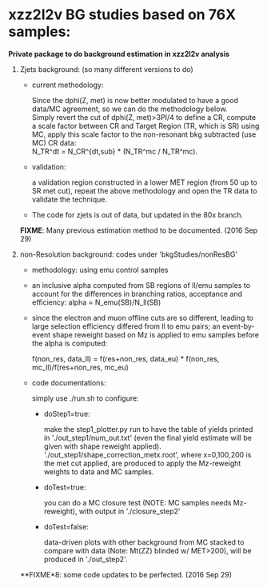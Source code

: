 # xzz2l2v BG studies based on 76X samples:

**Private package to do background estimation in xzz2l2v analysis**

1. Zjets background: (so many different versions to do)

   - current methodology:
    
    	Since the dphi(Z, met) is now better modulated to have a good data/MC agreement, so we can do the methodology below. <br/>
	Simply revert the cut of dphi(Z, met)>3PI/4 to define a CR, compute a scale factor between CR and Target Region (TR, which is SR) using MC,
	apply this scale factor to the non-resonant bkg subtracted (use MC) CR data: <br/>
	N_TR^dt = N_CR^{dt,sub} * (N_TR^mc / N_TR^mc).

   - validation:
     
     	a validation region constructed in a lower MET region (from 50 up to SR met cut), repeat the above methodology and open the TR data to validate the technique.
	
   - The code for zjets is out of data, but updated in the 80x branch.


   **FIXME**: Many previous estimation method to be documented. (2016 Sep 29)
    
2. non-Resolution background:
    codes under 'bkgStudies/nonResBG'
    
    - methodology: using emu control samples
    
    - an inclusive alpha computed from SB regions of ll/emu samples to account for the differences in branching ratios, acceptance and efficiency: 
    	alpha = N_emu(SB)/N_ll(SB)
	
    - since the electron and muon offline cuts are so different, leading to large selection efficiency differed from ll to emu pairs;
    	an event-by-event shape reweight based on Mz is applied to emu samples before the alpha is computed:
	
    	f(non_res, data_ll) =  f(res+non_res, data_eu) * f(non_res, mc_ll)/f(res+non_res, mc_eu)
        
    - code documentations:
    
    	simply use ./run.sh to configure:
	
	  - doStep1=true:
	
		   make the step1_plotter.py run to have the table of yields printed in './out_step1/num_out.txt'
		   (even the final yield estimate will be given with shape reweight applied). <br/>
	   	   './out_step1/shape_correction_metx.root', where x=0,100,200 is the met cut applied,
	   	   are produced to apply the Mz-reweight weights to data and MC samples.
	
	  - doTest=true:
	
		  you can do a MC closure test (NOTE: MC samples needs Mz-reweight), with output in './closure_step2'
	
	  - doTest=false:
	
		  data-driven plots with other background from MC stacked to compare with data (Note: Mt(ZZ) blinded w/ MET>200), will be produced in './out_step2'.

    **FIXME*8: some code updates to be perfected. (2016 Sep 29)